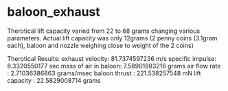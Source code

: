 # baloon_exhaust
Therotical lift capacity varied from 22 to 68 grams changing various parameters. 
Actual lift capacity was only 12grams 
    (2 penny coins (3.1gram each), baloon and nozzle weighing close to weight of the 2 coins)  

Therotical Results: 
exhaust velocity: 81.7374597236  m/s 
specific impulse: 8.3320550177  sec 
mass of air in baloon: 7.58901883216  grams 
air flow rate : 2.71036386863  grams/msec 
baloon thrust : 221.538257548  mN 
lift capacity : 22.5829008714  grams
